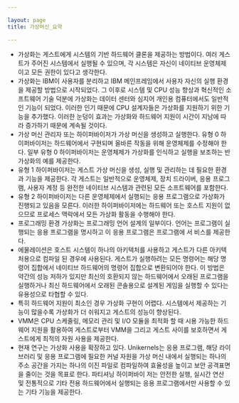 ```yaml
---

layout: page
title: 가상머신_요약

---
```



- 가상화는 게스트에게 시스템의 기반 하드웨어 클론을 제공하는 방법이다. 여러 게스트가 주어진 시스템에서 실행될 수 있으며, 각 시스템은 자신이 네이티브 운영체제이고 모든 권한이 있다고 생각한다.
- 가상화는 IBM이 사용자를 분리하고 IBM 메인프레임에서 사용자 자신의 실행 환경을 제공할 방법으로 시작되었다. 그 이후로 시스템 및 CPU 성능 향상과 혁신적인 소프트웨어 기술 덕분에 가상화는 데이터 센터와 심지어 개인용 컴퓨터에서도 일반적인 기능이 되었다. 이러한 인기 때문에 CPU 설계자들은 가상화를 지원하기 위한 기능을 추가했다. 이러한 눈덩이 효과는 가상화와 하드웨어 지원이 시간이 지남에 따라 증가하기 때문에 계속될 것이다.
- 가상 머신 관리자 또는 하이퍼바이저가 가상 머신을 생성하고 실행한다. 유형 0 하이퍼바이저는 하드웨어에서 구현되며 올바른 작동을 위해 운영체제를 수정해야 한다. 일부 유형 0 하이퍼바이저는 운영체제가 가상화를 인식하고 실행을 보조하는 반가상화의 예를 제공한다.
- 유형 1 하이퍼바이저는 게스트 가상 머신을 생성, 실행 및 관리하는 데 필요한 환경과 기능을 제공한다. 각 게스트는 일반적으로 운영체제, 장치 드라이버, 응용 프로그램, 사용자 계정 등 완전한 네이티브 시스템과 관련된 모든 소프트웨어를 포함한다.
- 유형 2 하이퍼바이저는 다른 운영체제에서 실행되는 응용 프로그램으로 가상화가 진행되고 있음을 모른다. 이러한 하이퍼바이저에는 하드웨어 또는 호스트 지원이 없으므로 프로세스 맥락에서 모든 가상화 활동을 수행해야 한다.
- 프로그래밍 환경 가상화는 프로그래밍 언어 설계의 일부이다. 언어는 프로그램이 실행되는 응용 프로그램을 명시하고 이 응용 프로그램은 프로그램에 서 비스를 제공한다.
- 에물레이션은 호스트 시스템이 하나의 아키텍처를 사용하고 게스트가 다른 아키텍처용으로 컴파일 된 경우에 사용된다. 게스트가 실행하려는 모든 명령어는 해당 명령어 집합에서 네이티브 하드웨어의 명령어 집합으로 변환되어야 한다. 이 방법은 약간의 성능 저하가 있지만 최신의 호환되지 않는 하드웨어에서 오래된 프로그램을 실행하거나 최신 하드웨어에서 오래된 콘솔용으로 설계된 게임을 실행할 수 있다는 유용성으로 타협할 수 있다.
- 특히 하드웨어 지원이 최소인 경우 가상화 구현이 어렵다. 시스템에서 제공하는 기능이 많을수록 가상화가 더 쉬워지고 게스트의 성능이 향상된다.
- VMM은 CPU 스케줄링, 메모리 관리 및 I/O 모듈을 최적화 할 때 시용 가능한 하드웨어 지원을 활용하여 게스트로부터 VMM을 그리고 게스트 사이를 보호하면서 게스트에게 최적의 자원 사용을 제공한다.
- 현재 연구는 가상화 사용을 확장하고 있다. Unikernels는 응용 프로그램, 해당 라이브러리 및 응용 프로그램에 필요한 커널 자원을 가상 머신 내에서 실행되는 하나의 주소 공간을 가지는 하나의 이진 파일로 컴파일하여 효율성을 높이고 보안 공격표면을 줄이는 것을 목표로 한다. 파티셔닝 하이퍼바이 저는 안전한 실행, 실시간 연산 및 전통적으로 기타 전용 하드웨어에서 실행되는 응용 프로그램에서만 사용할 수 있는 기타 기능을 제공한다.